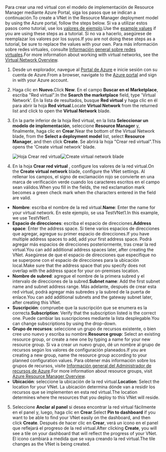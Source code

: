 <span data-ttu-id="9426f-101">Para crear una red virtual con el modelo de implementación de Resource Manager mediante Azure Portal, siga los pasos que se indican a continuación.</span><span class="sxs-lookup"><span data-stu-id="9426f-101">To create a VNet in the Resource Manager deployment model by using the Azure portal, follow the steps below.</span></span> <span data-ttu-id="9426f-102">Si va a utilizar estos pasos como tutorial, use los [valores de ejemplo](#values).</span><span class="sxs-lookup"><span data-stu-id="9426f-102">Use the [example values](#values) if you are using these steps as a tutorial.</span></span> <span data-ttu-id="9426f-103">Si no va a hacerlo, asegúrese de reemplazar los valores por los suyos.</span><span class="sxs-lookup"><span data-stu-id="9426f-103">If you are not doing these steps as a tutorial, be sure to replace the values with your own.</span></span> <span data-ttu-id="9426f-104">Para más información sobre redes virtuales, consulte [Información general sobre redes virtuales](../articles/virtual-network/virtual-networks-overview.md).</span><span class="sxs-lookup"><span data-stu-id="9426f-104">For more information about working with virtual networks, see the [Virtual Network Overview](../articles/virtual-network/virtual-networks-overview.md).</span></span>

1. <span data-ttu-id="9426f-105">Desde un explorador, navegue al [Portal de Azure](http://portal.azure.com) e inicie sesión con su cuenta de Azure.</span><span class="sxs-lookup"><span data-stu-id="9426f-105">From a browser, navigate to the [Azure portal](http://portal.azure.com) and sign in with your Azure account.</span></span>
2. <span data-ttu-id="9426f-106">Haga clic en **Nuevo**.</span><span class="sxs-lookup"><span data-stu-id="9426f-106">Click **New**.</span></span> <span data-ttu-id="9426f-107">En el campo **Buscar en el Marketplace**, escriba "Red virtual".</span><span class="sxs-lookup"><span data-stu-id="9426f-107">In the **Search the marketplace** field, type 'Virtual Network'.</span></span> <span data-ttu-id="9426f-108">En la lista de resultados, busque **Red virtual** y haga clic en él para abrir la hoja **Red virtual**.</span><span class="sxs-lookup"><span data-stu-id="9426f-108">Locate **Virtual Network** from the returned list and click to open the **Virtual Network** blade.</span></span>
3. <span data-ttu-id="9426f-109">En la parte inferior de la hoja Red virtual, en la lista **Seleccionar un modelo de implementación**, seleccione **Resource Manager** y, finalmente, haga clic en **Crear**.</span><span class="sxs-lookup"><span data-stu-id="9426f-109">Near the bottom of the Virtual Network blade, from the **Select a deployment model** list, select **Resource Manager**, and then click **Create**.</span></span> <span data-ttu-id="9426f-110">Se abrirá la hoja "Crear red virtual".</span><span class="sxs-lookup"><span data-stu-id="9426f-110">This opens the 'Create virtual network' blade.</span></span>

    <span data-ttu-id="9426f-111">![Hoja Crear red virtual](./media/vpn-gateway-basic-vnet-s2s-rm-portal-include/createvnet.png "Hoja Crear red virtual")</span><span class="sxs-lookup"><span data-stu-id="9426f-111">![Create virtual network blade](./media/vpn-gateway-basic-vnet-s2s-rm-portal-include/createvnet.png "Create virtual network blade")</span></span>
4. <span data-ttu-id="9426f-112">En la hoja **Crear red virtual** , configure los valores de la red virtual.</span><span class="sxs-lookup"><span data-stu-id="9426f-112">On the **Create virtual network** blade, configure the VNet settings.</span></span> <span data-ttu-id="9426f-113">Al rellenar los campos, el signo de exclamación rojo se convierte en una marca de verificación verde cuando los caracteres escritos en el campo sean válidos.</span><span class="sxs-lookup"><span data-stu-id="9426f-113">When you fill in the fields, the red exclamation mark becomes a green check mark when the characters entered in the field are valid.</span></span>

  - <span data-ttu-id="9426f-114">**Nombre**: escriba el nombre de la red virtual.</span><span class="sxs-lookup"><span data-stu-id="9426f-114">**Name**: Enter the name for your virtual network.</span></span> <span data-ttu-id="9426f-115">En este ejemplo, se usa TestVNet1.</span><span class="sxs-lookup"><span data-stu-id="9426f-115">In this example, we use TestVNet1.</span></span>
  - <span data-ttu-id="9426f-116">**Espacio de direcciones**: escriba el espacio de direcciones.</span><span class="sxs-lookup"><span data-stu-id="9426f-116">**Address space**: Enter the address space.</span></span> <span data-ttu-id="9426f-117">Si tiene varios espacios de direcciones que agregar, agregue su primer espacio de direcciones.</span><span class="sxs-lookup"><span data-stu-id="9426f-117">If you have multiple address spaces to add, add your first address space.</span></span> <span data-ttu-id="9426f-118">Podrá agregar más espacios de direcciones posteriormente, tras crear la red virtual.</span><span class="sxs-lookup"><span data-stu-id="9426f-118">You can add additional address spaces later, after creating the VNet.</span></span> <span data-ttu-id="9426f-119">Asegúrese de que el espacio de direcciones que especifique no se superpone con el espacio de direcciones para la ubicación local.</span><span class="sxs-lookup"><span data-stu-id="9426f-119">Make sure that the address space that you specify does not overlap with the address space for your on-premises location.</span></span>
  - <span data-ttu-id="9426f-120">**Nombre de subred**: agregue el nombre de la primera subred y el intervalo de direcciones de la subred.</span><span class="sxs-lookup"><span data-stu-id="9426f-120">**Subnet name**: Add the first subnet name and subnet address range.</span></span> <span data-ttu-id="9426f-121">Más adelante, después de crear esta red virtual, podrá agregar más subredes y la subred de la puerta de enlace.</span><span class="sxs-lookup"><span data-stu-id="9426f-121">You can add additional subnets and the gateway subnet later, after creating this VNet.</span></span> 
  - <span data-ttu-id="9426f-122">**Suscripción**: compruebe que la suscripción que se enumera es la correcta.</span><span class="sxs-lookup"><span data-stu-id="9426f-122">**Subscription**: Verify that the subscription listed is the correct one.</span></span> <span data-ttu-id="9426f-123">Puede cambiar las suscripciones mediante la lista desplegable.</span><span class="sxs-lookup"><span data-stu-id="9426f-123">You can change subscriptions by using the drop-down.</span></span>
  - <span data-ttu-id="9426f-124">**Grupo de recursos**: seleccione un grupo de recursos existente, o bien cree uno nuevo y escriba su nombre.</span><span class="sxs-lookup"><span data-stu-id="9426f-124">**Resource group**: Select an existing resource group, or create a new one by typing a name for your new resource group.</span></span> <span data-ttu-id="9426f-125">Si va a crear un nuevo grupo, dé un nombre al grupo de recursos según los valores de configuración planeados.</span><span class="sxs-lookup"><span data-stu-id="9426f-125">If you are creating a new group, name the resource group according to your planned configuration values.</span></span> <span data-ttu-id="9426f-126">Para obtener más información sobre los grupos de recursos, visite [Información general del Administrador de recursos de Azure](../articles/azure-resource-manager/resource-group-overview.md#resource-groups).</span><span class="sxs-lookup"><span data-stu-id="9426f-126">For more information about resource groups, visit [Azure Resource Manager Overview](../articles/azure-resource-manager/resource-group-overview.md#resource-groups).</span></span>
  - <span data-ttu-id="9426f-127">**Ubicación**: seleccione la ubicación de la red virtual.</span><span class="sxs-lookup"><span data-stu-id="9426f-127">**Location**: Select the location for your VNet.</span></span> <span data-ttu-id="9426f-128">La ubicación determina dónde van a residir los recursos que se implementen en esta red virtual.</span><span class="sxs-lookup"><span data-stu-id="9426f-128">The location determines where the resources that you deploy to this VNet will reside.</span></span>

5. <span data-ttu-id="9426f-129">Seleccione **Anclar al panel** si desea encontrar la red virtual fácilmente en el panel y, luego, haga clic en **Crear**.</span><span class="sxs-lookup"><span data-stu-id="9426f-129">Select **Pin to dashboard** if you want to be able to find your VNet easily on the dashboard, and then click **Create**.</span></span> <span data-ttu-id="9426f-130">Después de hacer clic en **Crear**, verá un icono en el panel que reflejará el progreso de la red virtual.</span><span class="sxs-lookup"><span data-stu-id="9426f-130">After clicking **Create**, you will see a tile on your dashboard that will reflect the progress of your VNet.</span></span> <span data-ttu-id="9426f-131">El icono cambiará a medida que se vaya creando la red virtual.</span><span class="sxs-lookup"><span data-stu-id="9426f-131">The tile changes as the VNet is being created.</span></span>